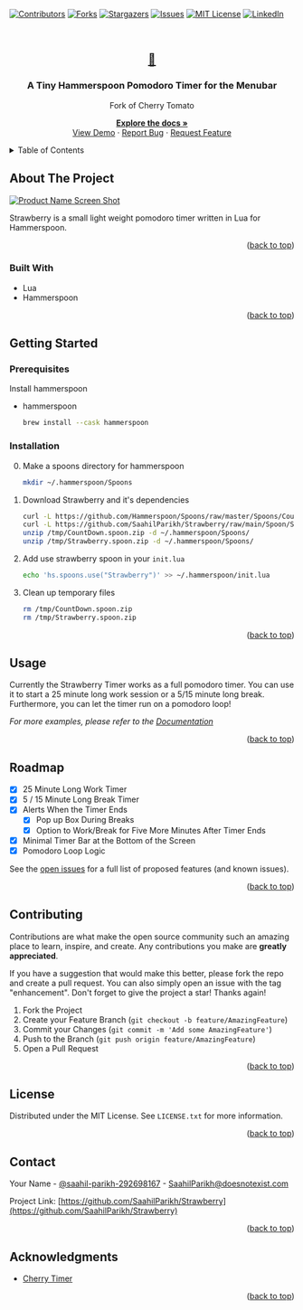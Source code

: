 <div id="top"></div>
<!--
*** Thanks for checking out the Best-README-Template. If you have a suggestion
*** that would make this better, please fork the repo and create a pull request
*** or simply open an issue with the tag "enhancement".
*** Don't forget to give the project a star!
*** Thanks again! Now go create something AMAZING! :D
-->



<!-- PROJECT SHIELDS -->
<!--
*** I'm using markdown "reference style" links for readability.
*** Reference links are enclosed in brackets [ ] instead of parentheses ( ).
*** See the bottom of this document for the declaration of the reference variables
*** for contributors-url, forks-url, etc. This is an optional, concise syntax you may use.
*** https://www.markdownguide.org/basic-syntax/#reference-style-links
-->
[![Contributors][contributors-shield]][contributors-url]
[![Forks][forks-shield]][forks-url]
[![Stargazers][stars-shield]][stars-url]
[![Issues][issues-shield]][issues-url]
[![MIT License][license-shield]][license-url]
[![LinkedIn][linkedin-shield]][linkedin-url]



<!-- PROJECT LOGO -->
<br />
<div align="center">
  <a href="https://github.com/SaahilParikh/Strawberry">
    <h2>🍓</h2>
  </a>

<h3 align="center">A Tiny Hammerspoon Pomodoro Timer for the Menubar</h3>
<p align="center">Fork of Cherry Tomato</p>

  <p align="center">
    <a href="https://github.com/SaahilParikh/Strawberry"><strong>Explore the docs »</strong></a>
    <br />
    <a href="https://github.com/SaahilParikh/Strawberry">View Demo</a>
    ·
    <a href="https://github.com/SaahilParikh/Strawberry/issues">Report Bug</a>
    ·
    <a href="https://github.com/SaahilParikh/Strawberry/issues">Request Feature</a>
  </p>
</div>



<!-- TABLE OF CONTENTS -->
<details>
  <summary>Table of Contents</summary>
  <ol>
    <li>
      <a href="#about-the-project">About The Project</a>
      <ul>
        <li><a href="#built-with">Built With</a></li>
      </ul>
    </li>
    <li>
      <a href="#getting-started">Getting Started</a>
      <ul>
        <li><a href="#prerequisites">Prerequisites</a></li>
        <li><a href="#installation">Installation</a></li>
      </ul>
    </li>
    <li><a href="#usage">Usage</a></li>
    <li><a href="#roadmap">Roadmap</a></li>
    <li><a href="#contributing">Contributing</a></li>
    <li><a href="#license">License</a></li>
    <li><a href="#contact">Contact</a></li>
    <li><a href="#acknowledgments">Acknowledgments</a></li>
  </ol>
</details>



<!-- ABOUT THE PROJECT -->
## About The Project

[![Product Name Screen Shot][product-screenshot]](https://example.com)

Strawberry is a small light weight pomodoro timer written in Lua for Hammerspoon.

<p align="right">(<a href="#top">back to top</a>)</p>



### Built With

* Lua
* Hammerspoon

<p align="right">(<a href="#top">back to top</a>)</p>



<!-- GETTING STARTED -->
## Getting Started

### Prerequisites

Install hammerspoon
* hammerspoon
  ```sh
  brew install --cask hammerspoon
  ```

### Installation
0. Make a spoons directory for hammerspoon
   ```sh
   mkdir ~/.hammerspoon/Spoons
   ```
1. Download Strawberry and it's dependencies
   ```sh
   curl -L https://github.com/Hammerspoon/Spoons/raw/master/Spoons/CountDown.spoon.zip > /tmp/CountDown.spoon.zip
   curl -L https://github.com/SaahilParikh/Strawberry/raw/main/Spoon/Strawberry.spoon.zip > /tmp/Strawberry.spoon.zip
   unzip /tmp/CountDown.spoon.zip -d ~/.hammerspoon/Spoons/
   unzip /tmp/Strawberry.spoon.zip -d ~/.hammerspoon/Spoons/
   ```
2. Add use strawberry spoon in your ```init.lua```
   ```sh
   echo 'hs.spoons.use("Strawberry")' >> ~/.hammerspoon/init.lua
   ```
3. Clean up temporary files
   ```sh
   rm /tmp/CountDown.spoon.zip
   rm /tmp/Strawberry.spoon.zip
   ```
   
<p align="right">(<a href="#top">back to top</a>)</p>



<!-- USAGE EXAMPLES -->
## Usage

Currently the Strawberry Timer works as a full pomodoro timer. You can use it to start a 25 minute long work session or a 5/15 minute long break. Furthermore, you can let the timer run on a pomodoro loop!

_For more examples, please refer to the [Documentation](https://example.com)_

<p align="right">(<a href="#top">back to top</a>)</p>



<!-- ROADMAP -->
## Roadmap

- [X] 25 Minute Long Work Timer
- [X] 5 / 15 Minute Long Break Timer
- [X] Alerts When the Timer Ends
    - [X] Pop up Box During Breaks
    - [X] Option to Work/Break for Five More Minutes After Timer Ends
- [X] Minimal Timer Bar at the Bottom of the Screen
- [X] Pomodoro Loop Logic

See the [open issues](https://github.com/SaahilParikh/Strawberry/issues) for a full list of proposed features (and known issues).

<p align="right">(<a href="#top">back to top</a>)</p>



<!-- CONTRIBUTING -->
## Contributing

Contributions are what make the open source community such an amazing place to learn, inspire, and create. Any contributions you make are **greatly appreciated**.

If you have a suggestion that would make this better, please fork the repo and create a pull request. You can also simply open an issue with the tag "enhancement".
Don't forget to give the project a star! Thanks again!

1. Fork the Project
2. Create your Feature Branch (`git checkout -b feature/AmazingFeature`)
3. Commit your Changes (`git commit -m 'Add some AmazingFeature'`)
4. Push to the Branch (`git push origin feature/AmazingFeature`)
5. Open a Pull Request

<p align="right">(<a href="#top">back to top</a>)</p>



<!-- LICENSE -->
## License

Distributed under the MIT License. See `LICENSE.txt` for more information.

<p align="right">(<a href="#top">back to top</a>)</p>



<!-- CONTACT -->
## Contact

Your Name - [@saahil-parikh-292698167](https://twitter.com/saahil-parikh-292698167) - SaahilParikh@doesnotexist.com

Project Link: [https://github.com/SaahilParikh/Strawberry](https://github.com/SaahilParikh/Strawberry)

<p align="right">(<a href="#top">back to top</a>)</p>



<!-- ACKNOWLEDGMENTS -->
## Acknowledgments

* [Cherry Timer](http://www.hammerspoon.org/Spoons/Cherry.html)

<p align="right">(<a href="#top">back to top</a>)</p>



<!-- MARKDOWN LINKS & IMAGES -->
<!-- https://www.markdownguide.org/basic-syntax/#reference-style-links -->
[contributors-shield]: https://img.shields.io/github/contributors/SaahilParikh/Strawberry.svg?style=for-the-badge
[contributors-url]: https://github.com/SaahilParikh/Strawberry/graphs/contributors
[forks-shield]: https://img.shields.io/github/forks/SaahilParikh/Strawberry.svg?style=for-the-badge
[forks-url]: https://github.com/SaahilParikh/Strawberry/network/members
[stars-shield]: https://img.shields.io/github/stars/SaahilParikh/Strawberry.svg?style=for-the-badge
[stars-url]: https://github.com/SaahilParikh/Strawberry/stargazers
[issues-shield]: https://img.shields.io/github/issues/SaahilParikh/Strawberry.svg?style=for-the-badge
[issues-url]: https://github.com/SaahilParikh/Strawberry/issues
[license-shield]: https://img.shields.io/github/license/SaahilParikh/Strawberry.svg?style=for-the-badge
[license-url]: https://github.com/SaahilParikh/Strawberry/blob/master/LICENSE.txt
[linkedin-shield]: https://img.shields.io/badge/-LinkedIn-black.svg?style=for-the-badge&logo=linkedin&colorB=555
[linkedin-url]: https://www.linkedin.com/in/saahil-parikh-292698167
[product-screenshot]: https://cdn.pixabay.com/photo/2016/11/22/22/04/word-1850826_640.png
[Next.js]: https://img.shields.io/badge/next.js-000000?style=for-the-badge&logo=nextdotjs&logoColor=white
[Next-url]: https://www.lua.org
[React.js]: https://img.shields.io/badge/lua-20232A?style=for-the-badge&logo=react&logoColor=61DAFB
[React-url]: https://reactjs.org/
[Vue.js]: https://img.shields.io/badge/Vue.js-35495E?style=for-the-badge&logo=vuedotjs&logoColor=4FC08D
[Vue-url]: https://vuejs.org/
[Angular.io]: https://img.shields.io/badge/Angular-DD0031?style=for-the-badge&logo=angular&logoColor=white
[Angular-url]: https://angular.io/
[Svelte.dev]: https://img.shields.io/badge/Svelte-4A4A55?style=for-the-badge&logo=svelte&logoColor=FF3E00
[Svelte-url]: https://svelte.dev/
[Laravel.com]: https://img.shields.io/badge/Laravel-FF2D20?style=for-the-badge&logo=laravel&logoColor=white
[Laravel-url]: https://laravel.com
[Bootstrap.com]: https://img.shields.io/badge/Bootstrap-563D7C?style=for-the-badge&logo=bootstrap&logoColor=white
[Bootstrap-url]: https://getbootstrap.com
[JQuery.com]: https://img.shields.io/badge/jQuery-0769AD?style=for-the-badge&logo=jquery&logoColor=white

